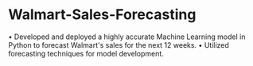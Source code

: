 # Walmart-Sales-Forecasting
• Developed and deployed a highly accurate Machine Learning model in Python to forecast Walmart's sales for the
  next 12 weeks.
• Utilized forecasting techniques for model development.
